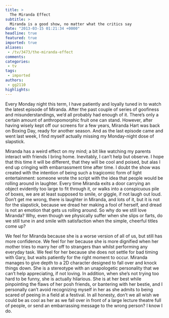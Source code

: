 ```yaml
---
title: >
  The Miranda Effect
subtitle: >
  Miranda is a good show, no matter what the critics say
date: "2013-03-15 01:21:34 +0000"
headline: true
featured: true
imported: true
aliases:
 - /tv/3473/the-miranda-effect
comments:
categories:
 - tv
tags:
 - imported
authors:
 - gg2110
highlights:
---
```


Every Monday night this term, I have patiently and loyally tuned in to watch the latest episode of Miranda. After the past couple of series of goofiness and misunderstandings, we’d all probably had enough of it. There’s only a certain amount of anthropomorphic fruit one can stand. However, after having wisely kept off our screens for a few years, Miranda Hart was back on Boxing Day, ready for another season. And as the last episode came and went last week, I find myself actually missing my Monday-night dose of slapstick.

Miranda has a weird effect on my mind; a bit like watching my parents interact with friends I bring home. Inevitably, I can’t help but observe. I hope that this time it will be different, that they will be cool and poised, but alas I end up cringing with embarrassment time after time. I doubt the show was created with the intention of being such a tragicomic form of light entertainment: someone wrote the script with the idea that people would be rolling around in laughter. Every time Miranda exits a door carrying an object evidently too large to fit through it, or walks into a conspicuous pile of boxes, we are at least supposed to smile, or giggle, if not laugh out loud. Don’t get me wrong, there is laughter in Miranda, and lots of it, but it is not for the slapstick, because we dread her making a fool of herself, and dread is not an emotion that gets us rolling around. So why do we still love Miranda? Why, even though we physically suffer when she slips or farts, do we still tune in and smile with satisfaction when the simple, cheerful titles come up?

We feel for Miranda because she is a worse version of all of us, but still has more confidence. We feel for her because she is more dignified when her mother tries to marry her off to strangers than whilst performing any everyday task. We feel for her because she does not settle for bad timing with Gary, but waits patiently for the right moment to occur. Miranda manages to give depth to a 2D character designed to fall over and knock things down. She is a stereotype with an unapologetic personality that we can’t help appreciating, if not loving. In addition, when she’s not trying too hard to be funny, she is actually hilarious. She is at her best while pinpointing the flaws of her posh friends, or bantering with her bestie, and I personally can’t avoid recognizing myself in her as she admits to being scared of peeing in a field at a festival. In all honesty, don’t we all wish we could be as cool as her as we fall over in front of a large lecture theatre full of people, or send an embarrassing message to the wrong person? I know I do.
